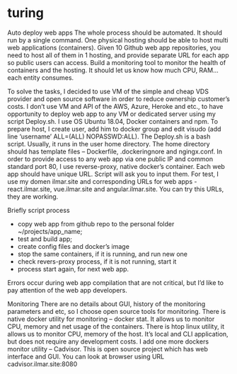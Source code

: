 # turing
Auto deploy web apps
The whole process should be automated. It should run by a single command.
One physical hosting should be able to host multi web applications (containers).
Given 10 Github web app repositories, you need to host all of them in 1 hosting, and provide separate URL for each app so public users can access.
Build a monitoring tool to monitor the health of containers and the hosting.
It should let us know how much CPU, RAM… each entity consumes.


To solve the tasks, I decided to use VM of the simple and cheap VDS provider and open source software in order to reduce ownership customer’s costs. I don’t use VM and API of the AWS, Azure, Heroke and etc., to have opportunity to deploy web app to any VM or dedicated server using my script Deploy.sh.
I use OS Ubuntu 18.04, Docker containers and npm. To prepare host, I create user, add him to docker group and edit visudo (add line ‘username’ ALL=(ALL) NOPASSWD:ALL).
The Deploy.sh is a bash script. Usually, it runs in the user home directory. The home directory should has template files – Dockerfile, .dockeringnore and ngingx.conf.
In order to provide access to any web app via one public IP and common standard port 80, I use reverse-proxy, native docker’s container. Each web app should have unique URL. Script will ask you to input them. For test, I use my domen ilmar.site and corresponding URLs for web apps - react.ilmar.site, vue.ilmar.site and angular.ilmar.site.
You can try this URLs, they are working.

Briefly script process
-	copy web app from github repo to the personal folder ~/projects/app_name;
-	test and build app;
-	create config files and docker’s image
-	stop the same containers, if it is running, and run new one
-	check revers-proxy process, if it is not running, start it
-	process start again, for next web app.

Errors occur during web app compilation that are not critical, but I’d like to pay attention of the web app developers.

Monitoring
There are no details about GUI, history of the monitoring parameters and etc, so I choose open source tools for monitoring.
There is native docker utility for monitoring – docker stat. It allows us to monitor CPU, memory and net usage of the containers. There is htop linux utility, it allows us to monitor CPU, memory of the host. It’s local and CLI application, but does not require any development costs.
I add one more dockers monitor utility – Cadvisor. This is open source project which has web interface and GUI. You can look at browser using URL cadvisor.ilmar.site:8080
